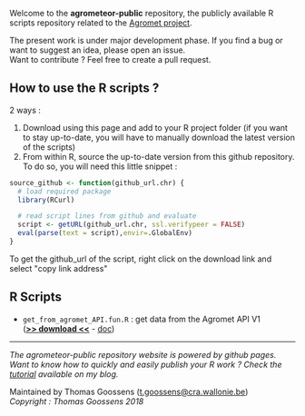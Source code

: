 Welcome to the __agrometeor-public__ repository, the publicly available R scripts repository related to the [Agromet project](http://www.cra.wallonie.be/fr/agromet).


The present work is under major development phase.
If you find a bug or want to suggest an idea, please open an issue.  
Want to contribute ? Feel free to create a pull request.  

## How to use the R scripts ? 

2 ways : 

1. Download using this page and add to your R project folder (if you want to stay up-to-date, you will have to manually download the latest version of the scripts)
2. From within R, source the up-to-date version from this github repository. To do so, you will need this little snippet : 

```R
source_github <- function(github_url.chr) {
  # load required package
  library(RCurl)

  # read script lines from github and evaluate
  script <- getURL(github_url.chr, ssl.verifypeer = FALSE)
  eval(parse(text = script),envir=.GlobalEnv)
}  
```
To get the github_url of the script, right click on the download link and select "copy link address"

## R Scripts 

* `get_from_agromet_API.fun.R` :  get data from the Agromet API V1  
(__[>> download <<](./get_from_agromet_API.fun/get_from_agromet_API.fun.R)__ - [doc](./get_from_agromet_API.fun/get_from_agromet_API.fun.html)) 	


---------------------

*The agrometeor-public repository website is powered by github pages.*  
*Want to know how to quickly and easily publish your R work ? Check the [tutorial](https://pokyah.github.io/howto/Quickly-publish-your-R-interactive-data-visualization-tools-with-github-pages/) available on my blog.*  

Maintained by Thomas Goossens (t.goossens@cra.wallonie.be)  
*Copyright : Thomas Goossens 2018*

